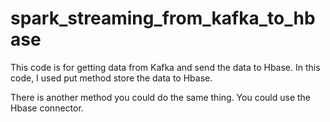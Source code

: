 # spark_streaming_from_kafka_to_hbase

This code is for getting data from Kafka and send the data to Hbase. 
In this code, I used put method store the data to Hbase.

There is another method you could do the same thing. You could use the Hbase connector. 
